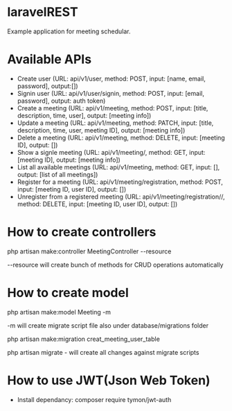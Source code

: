 # laravelREST
Example application for meeting schedular.

# Available APIs
- Create user (URL: api/v1/user, method: POST, input: [name, email, password], output:[])
- Signin user (URL: api/v1/user/signin, method: POST, input: [email, password], output: auth token)
- Create a meeting (URL: api/v1/meeting, method: POST, input: [title, description, time, user], output: [meeting info])
- Update a meeting (URL: api/v1/meeting, method: PATCH, input: [title, description, time, user, meeting ID], output: [meeting info])
- Delete a meeting (URL: api/v1/meeting, method: DELETE, input: [meeting ID], output: [])
- Show a signle meeting (URL: api/v1/meeting/<meeting ID>, method: GET, input: [meeting ID], output: [meeting info])
- List all available meetings (URL: api/v1/meeting, method: GET, input: [], output: [list of all meetings])
- Register for a meeting (URL: api/v1/meeting/registration, method: POST, input: [meeting ID, user ID], output: [])
- Unregister from a registered meeting (URL: api/v1/meeting/registration/<meeting ID>/<user ID>, method: DELETE, input: [meeting ID, user ID], output: [])

# How to create controllers
php artisan make:controller MeetingController --resource

--resource will create bunch of methods for CRUD operations automatically

# How to create model
php artisan make:model Meeting -m

-m will create migrate script file also under database/migrations folder

php artisan make:migration creat_meeting_user_table

php artisan migrate - will create all changes against migrate scripts

# How to use JWT(Json Web Token)

- Install dependancy: composer require tymon/jwt-auth



